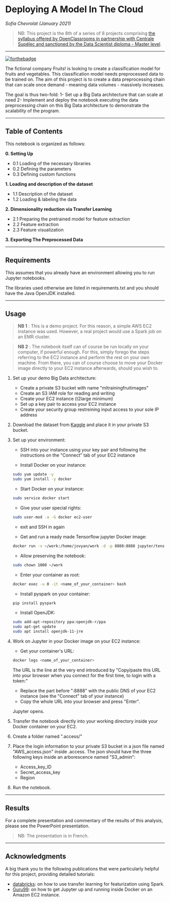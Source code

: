 # **Deploying A Model In The Cloud**
*Sofia Chevrolat (January 2021)*

> NB: This project is the 8th of a series of 8 projects comprising [the syllabus offered by OpenClassrooms in partnership with Centrale Supélec and sanctioned by the Data Scientist diploma - Master level](https://openclassrooms.com/fr/paths/164-data-scientist).
___

[![forthebadge](https://forthebadge.com/images/badges/made-with-python.svg)](https://madimedia.pro)


The fictional company Fruits! is looking to create a classification model for fruits and vegetables. This classification model needs preprocessed data to be trained on.
The aim of this project is to create a data preprocessing chain that can scale once demand - meaning data volumes - massively increases. 

The goal is thus two-fold:
1- Set up a Big Data architecture that can scale at need
2- Implement and deploy the notebook executing the data preprocessing chain on this Big Data architecture to demonstrate the scalability of the program.
___

## Table of Contents

This notebook is organized as follows:

**0. Setting Up**
- 0.1 Loading of the necessary libraries
- 0.2 Defining the parameters
- 0.3 Defining custom functions

**1. Loading and description of the dataset**
- 1.1 Description of the dataset
- 1.2 Loading & labeling the data

**2. Dimensionality reduction via Transfer Learning**
- 2.1 Preparing the pretrained model for feature extraction 
- 2.2 Feature extraction
- 2.3 Feature visualization

**3. Exporting The Preprocessed Data**
_________

## Requirements

This assumes that you already have an environment allowing you to run Jupyter notebooks. 

The libraries used otherwise are listed in requirements.txt and you should have the Java OpenJDK installed.

_________

## Usage

> **NB 1** : This is a demo project. For this reason, a simple AWS EC2 instance was used.
However, a real project would use a Spark job on an EMR cluster. 

> **NB 2** : The notebook itself can of course be run locally on your computer, if powerful enough.
For this, simply forego the steps referring to the EC2 instance and perform the rest on your own machine. From there, you can of course choose to move your Docker image directly to your EC2 instance afterwards, should you wish to.

1. Set up your demo Big Data architecture:
    - Create a private S3 bucket with name "mltrainingfruitimages"
    - Create an S3 IAM role for reading and writing 
    - Create your EC2 instance (t2large minimum)
    - Set up a key pair to access your EC2 instance
    - Create your security group restreining input access to your sole IP address

2. Download the dataset from [Kaggle](https://www.kaggle.com/moltean/fruits) and place it in your private S3 bucket.

3. Set up your environment: 
    - SSH into your instance using your key pair and following the instructions on the "Connect" tab of your EC2 instance

    - Install Docker on your instance:
    ```bash
    sudo yum update -y
    sudo yum install -y docker
    ```
    - Start Docker on your instance:
    ```bash
    sudo service docker start
    ```
    - Give your user special rights:
    ```bash
    sudo user-mod -a -G docker ec2-user
    ```
    - exit and SSH in again

    - Get and run a ready made Tensorflow jupyter Docker image:
    ```bash
    docker run -v ~/work:/home/jovyan/work -d -p 8888:8888 jupyter/tensorflow-notebook
    ```
    - Allow preserving the notebook:
    ```bash
    sudo chown 1000 ~/work
    ```
    - Enter your container as root:
    ```bash
    docker exec -u 0 -it <name_of_your_container> bash
    ```
    - Install pyspark on your container:
    ```bash
    pip install pyspark
    ```
    - Install OpenJDK:
    ```bash
    sudo add-apt-repository ppa:openjdk-r/ppa
    sudo apt-get update
    sudo apt install openjdk-11-jre
    ```

4. Work on Jupyter in your Docker image on your EC2 instance:
    - Get your container's URL:
    ```bash
    docker logs <name_of_your_container>
    ```
    The URL is the line at the very end introduced by "Copy/paste this URL into your browser when you connect for the first time, to login with a token:"
    - Replace the part before ":8888" with the public DNS of your EC2 instance (see the "Connect" tab of your instance)
    - Copy the whole URL into your browser and press "Enter". 
    
    Jupyter opens. 

5. Transfer the notebook directly into your working directory inside your Docker container on your EC2.

6. Create a folder named ".access/" 

7. Place the login information to your private S3 bucket in a json file named "AWS_access.json" inside .access. 
The json should have the three following keys inside an arborescence named "S3_admin":
    - Access_key_ID
    - Secret_access_key
    - Region

8. Run the notebook.

__________

## Results

For a complete presentation and commentary of the results of this analysis, please see the PowerPoint presentation.

> NB: The presentation is in French.

__________

## Acknowledgments

A big thank you to the following publications that were particularly helpful for this project, providing detailed tutorials:
- [databricks](https://docs.databricks.com/applications/machine-learning/preprocess-data/transfer-learning-tensorflow.html): on how to use transfer learning for featurization using Spark.
- [Guru99](https://www.guru99.com/jupyter-notebook-tutorial.html): on how to get Jupyter up and running inside Docker on an Amazon EC2 instance.

